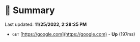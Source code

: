 # 📖 Summary
Last updated: **11/25/2022, 2:28:25 PM**

- `GET` [https://google.com](https://google.com) - **Up** (197ms)
